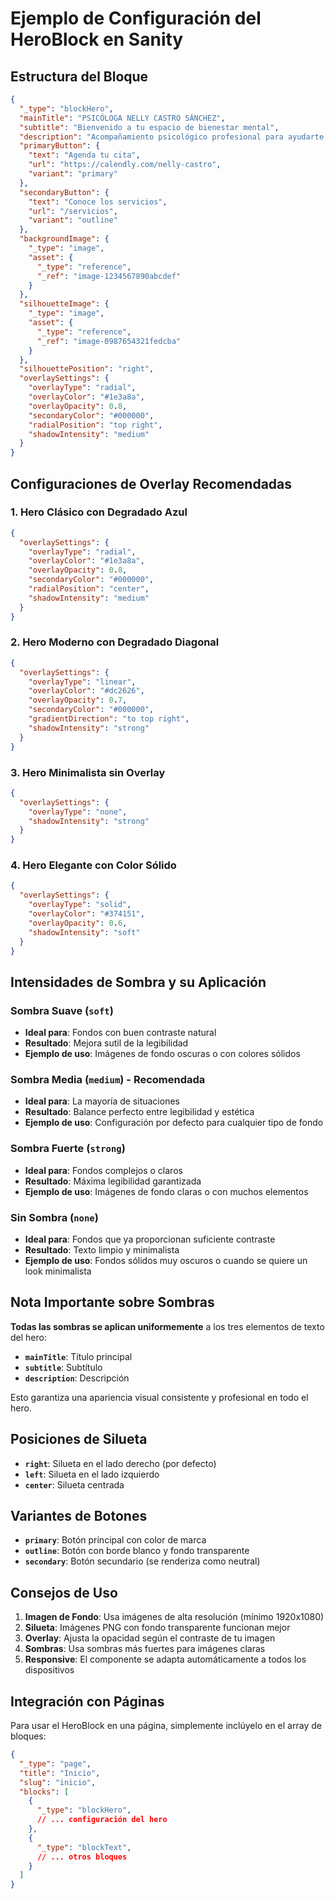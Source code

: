 # Ejemplo de Configuración del HeroBlock en Sanity

## Estructura del Bloque

```json
{
  "_type": "blockHero",
  "mainTitle": "PSICÓLOGA NELLY CASTRO SÁNCHEZ",
  "subtitle": "Bienvenido a tu espacio de bienestar mental",
  "description": "Acompañamiento psicológico profesional para ayudarte a superar los desafíos de la vida y alcanzar tu máximo potencial. Especializada en terapia humanista e integradora.",
  "primaryButton": {
    "text": "Agenda tu cita",
    "url": "https://calendly.com/nelly-castro",
    "variant": "primary"
  },
  "secondaryButton": {
    "text": "Conoce los servicios",
    "url": "/servicios",
    "variant": "outline"
  },
  "backgroundImage": {
    "_type": "image",
    "asset": {
      "_type": "reference",
      "_ref": "image-1234567890abcdef"
    }
  },
  "silhouetteImage": {
    "_type": "image",
    "asset": {
      "_type": "reference",
      "_ref": "image-0987654321fedcba"
    }
  },
  "silhouettePosition": "right",
  "overlaySettings": {
    "overlayType": "radial",
    "overlayColor": "#1e3a8a",
    "overlayOpacity": 0.8,
    "secondaryColor": "#000000",
    "radialPosition": "top right",
    "shadowIntensity": "medium"
  }
}
```

## Configuraciones de Overlay Recomendadas

### 1. Hero Clásico con Degradado Azul
```json
{
  "overlaySettings": {
    "overlayType": "radial",
    "overlayColor": "#1e3a8a",
    "overlayOpacity": 0.8,
    "secondaryColor": "#000000",
    "radialPosition": "center",
    "shadowIntensity": "medium"
  }
}
```

### 2. Hero Moderno con Degradado Diagonal
```json
{
  "overlaySettings": {
    "overlayType": "linear",
    "overlayColor": "#dc2626",
    "overlayOpacity": 0.7,
    "secondaryColor": "#000000",
    "gradientDirection": "to top right",
    "shadowIntensity": "strong"
  }
}
```

### 3. Hero Minimalista sin Overlay
```json
{
  "overlaySettings": {
    "overlayType": "none",
    "shadowIntensity": "strong"
  }
}
```

### 4. Hero Elegante con Color Sólido
```json
{
  "overlaySettings": {
    "overlayType": "solid",
    "overlayColor": "#374151",
    "overlayOpacity": 0.6,
    "shadowIntensity": "soft"
  }
}
```

## Intensidades de Sombra y su Aplicación

### Sombra Suave (`soft`)
- **Ideal para**: Fondos con buen contraste natural
- **Resultado**: Mejora sutil de la legibilidad
- **Ejemplo de uso**: Imágenes de fondo oscuras o con colores sólidos

### Sombra Media (`medium`) - Recomendada
- **Ideal para**: La mayoría de situaciones
- **Resultado**: Balance perfecto entre legibilidad y estética
- **Ejemplo de uso**: Configuración por defecto para cualquier tipo de fondo

### Sombra Fuerte (`strong`)
- **Ideal para**: Fondos complejos o claros
- **Resultado**: Máxima legibilidad garantizada
- **Ejemplo de uso**: Imágenes de fondo claras o con muchos elementos

### Sin Sombra (`none`)
- **Ideal para**: Fondos que ya proporcionan suficiente contraste
- **Resultado**: Texto limpio y minimalista
- **Ejemplo de uso**: Fondos sólidos muy oscuros o cuando se quiere un look minimalista

## Nota Importante sobre Sombras

**Todas las sombras se aplican uniformemente** a los tres elementos de texto del hero:
- **`mainTitle`**: Título principal
- **`subtitle`**: Subtítulo
- **`description`**: Descripción

Esto garantiza una apariencia visual consistente y profesional en todo el hero.

## Posiciones de Silueta

- **`right`**: Silueta en el lado derecho (por defecto)
- **`left`**: Silueta en el lado izquierdo
- **`center`**: Silueta centrada

## Variantes de Botones

- **`primary`**: Botón principal con color de marca
- **`outline`**: Botón con borde blanco y fondo transparente
- **`secondary`**: Botón secundario (se renderiza como neutral)

## Consejos de Uso

1. **Imagen de Fondo**: Usa imágenes de alta resolución (mínimo 1920x1080)
2. **Silueta**: Imágenes PNG con fondo transparente funcionan mejor
3. **Overlay**: Ajusta la opacidad según el contraste de tu imagen
4. **Sombras**: Usa sombras más fuertes para imágenes claras
5. **Responsive**: El componente se adapta automáticamente a todos los dispositivos

## Integración con Páginas

Para usar el HeroBlock en una página, simplemente inclúyelo en el array de bloques:

```json
{
  "_type": "page",
  "title": "Inicio",
  "slug": "inicio",
  "blocks": [
    {
      "_type": "blockHero",
      // ... configuración del hero
    },
    {
      "_type": "blockText",
      // ... otros bloques
    }
  ]
}
```
